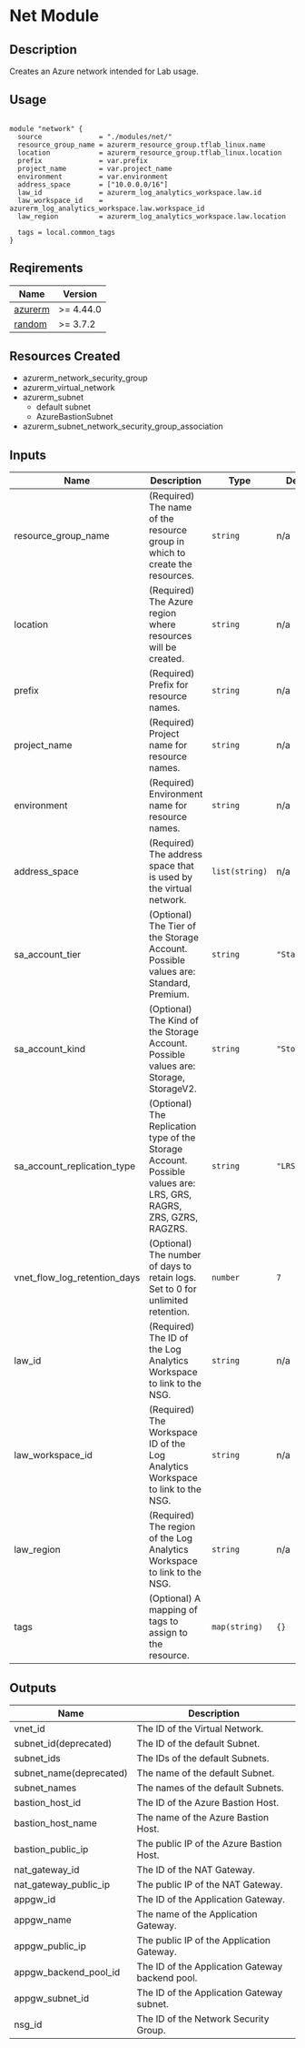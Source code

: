 # Net Module

## Description

Creates an Azure network intended for Lab usage.

## Usage

```hcl

module "network" {
  source              = "./modules/net/"
  resource_group_name = azurerm_resource_group.tflab_linux.name
  location            = azurerm_resource_group.tflab_linux.location
  prefix              = var.prefix
  project_name        = var.project_name
  environment         = var.environment
  address_space       = ["10.0.0.0/16"]
  law_id              = azurerm_log_analytics_workspace.law.id
  law_workspace_id    = azurerm_log_analytics_workspace.law.workspace_id
  law_region          = azurerm_log_analytics_workspace.law.location

  tags = local.common_tags
}
```

## Reqirements

| Name                                                                            | Version   |
| ------------------------------------------------------------------------------- | --------- |
| <a href="https://registry.terraform.io/providers/hashicorp/azurerm">azurerm</a> | >= 4.44.0 |
| <a href="https://registry.terraform.io/providers/hashicorp/random">random</a>   | >= 3.7.2  |

## Resources Created

- azurerm_network_security_group
- azurerm_virtual_network
- azurerm_subnet
  - default subnet
  - AzureBastionSubnet
- azurerm_subnet_network_security_group_association

## Inputs

| Name                         | Description                                                                                                      | Type           | Default       | Required |
| ---------------------------- | ---------------------------------------------------------------------------------------------------------------- | -------------- | ------------- | -------- |
| resource_group_name          | (Required) The name of the resource group in which to create the resources.                                      | `string`       | n/a           | yes      |
| location                     | (Required) The Azure region where resources will be created.                                                     | `string`       | n/a           | yes      |
| prefix                       | (Required) Prefix for resource names.                                                                            | `string`       | n/a           | yes      |
| project_name                 | (Required) Project name for resource names.                                                                      | `string`       | n/a           | yes      |
| environment                  | (Required) Environment name for resource names.                                                                  | `string`       | n/a           | yes      |
| address_space                | (Required) The address space that is used by the virtual network.                                                | `list(string)` | n/a           | yes      |
| sa_account_tier              | (Optional) The Tier of the Storage Account. Possible values are: Standard, Premium.                              | `string`       | `"Standard"`  | no       |
| sa_account_kind              | (Optional) The Kind of the Storage Account. Possible values are: Storage, StorageV2.                             | `string`       | `"StorageV2"` | no       |
| sa_account_replication_type  | (Optional) The Replication type of the Storage Account. Possible values are: LRS, GRS, RAGRS, ZRS, GZRS, RAGZRS. | `string`       | `"LRS"`       | no       |
| vnet_flow_log_retention_days | (Optional) The number of days to retain logs. Set to 0 for unlimited retention.                                  | `number`       | `7`           | no       |
| law_id                       | (Required) The ID of the Log Analytics Workspace to link to the NSG.                                             | `string`       | n/a           | yes      |
| law_workspace_id             | (Required) The Workspace ID of the Log Analytics Workspace to link to the NSG.                                   | `string`       | n/a           | yes      |
| law_region                   | (Required) The region of the Log Analytics Workspace to link to the NSG.                                         | `string`       | n/a           | yes      |
| tags                         | (Optional) A mapping of tags to assign to the resource.                                                          | `map(string)`  | `{}`          | no       |

## Outputs

| Name                    | Description                                     |
| ----------------------- | ----------------------------------------------- |
| vnet_id                 | The ID of the Virtual Network.                  |
| subnet_id(deprecated)   | The ID of the default Subnet.                   |
| subnet_ids              | The IDs of the default Subnets.                 |
| subnet_name(deprecated) | The name of the default Subnet.                 |
| subnet_names            | The names of the default Subnets.               |
| bastion_host_id         | The ID of the Azure Bastion Host.               |
| bastion_host_name       | The name of the Azure Bastion Host.             |
| bastion_public_ip       | The public IP of the Azure Bastion Host.        |
| nat_gateway_id          | The ID of the NAT Gateway.                      |
| nat_gateway_public_ip   | The public IP of the NAT Gateway.               |
| appgw_id                | The ID of the Application Gateway.              |
| appgw_name              | The name of the Application Gateway.            |
| appgw_public_ip         | The public IP of the Application Gateway.       |
| appgw_backend_pool_id   | The ID of the Application Gateway backend pool. |
| appgw_subnet_id         | The ID of the Application Gateway subnet.       |
| nsg_id                  | The ID of the Network Security Group.           |
